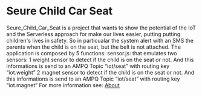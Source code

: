 # Seure Child Car Seat
Seure_Child_Car_Seat is a project that wants to show the potential of the IoT and the Serverless approach for make our lives easier, putting putting children's lives in safety.
So in particualar the system alert with an SMS the parents when the child is on the seat, but the belt is not attached.
The application is composed by 5 functions:
sensor.js: that emulates two sensors:
  1 weight sensor to detect if the child is on the seat or not. And this informations is send to an AMPQ Topic “iot/seat” with routing key “iot.weight”
  2 magnet sensor to detect if the child is on the seat or not. And this informations is send to an AMPQ Topic “iot/seat” with routing key “iot.magnet”
For more information see: [About](#about)




